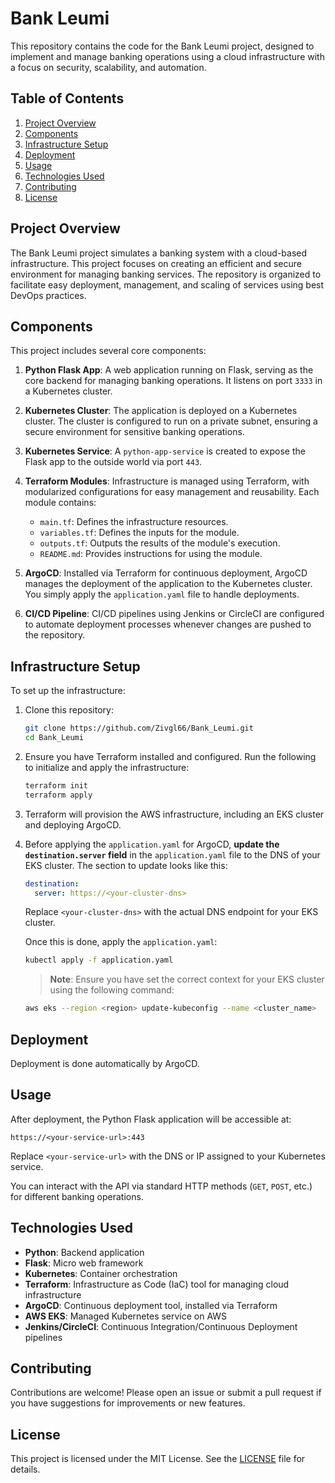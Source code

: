 # Bank Leumi

This repository contains the code for the Bank Leumi project, designed to implement and manage banking operations using a cloud infrastructure with a focus on security, scalability, and automation.

## Table of Contents

1. [Project Overview](#project-overview)
2. [Components](#components)
3. [Infrastructure Setup](#infrastructure-setup)
4. [Deployment](#deployment)
5. [Usage](#usage)
6. [Technologies Used](#technologies-used)
7. [Contributing](#contributing)
8. [License](#license)

## Project Overview

The Bank Leumi project simulates a banking system with a cloud-based infrastructure. This project focuses on creating an efficient and secure environment for managing banking services. The repository is organized to facilitate easy deployment, management, and scaling of services using best DevOps practices.

## Components

This project includes several core components:

1. **Python Flask App**: A web application running on Flask, serving as the core backend for managing banking operations. It listens on port `3333` in a Kubernetes cluster.

2. **Kubernetes Cluster**: The application is deployed on a Kubernetes cluster. The cluster is configured to run on a private subnet, ensuring a secure environment for sensitive banking operations.

3. **Kubernetes Service**: A `python-app-service` is created to expose the Flask app to the outside world via port `443`.

4. **Terraform Modules**: Infrastructure is managed using Terraform, with modularized configurations for easy management and reusability. Each module contains:

   - `main.tf`: Defines the infrastructure resources.
   - `variables.tf`: Defines the inputs for the module.
   - `outputs.tf`: Outputs the results of the module's execution.
   - `README.md`: Provides instructions for using the module.

5. **ArgoCD**: Installed via Terraform for continuous deployment, ArgoCD manages the deployment of the application to the Kubernetes cluster. You simply apply the `application.yaml` file to handle deployments.

6. **CI/CD Pipeline**: CI/CD pipelines using Jenkins or CircleCI are configured to automate deployment processes whenever changes are pushed to the repository.

## Infrastructure Setup

To set up the infrastructure:

1. Clone this repository:

   ```bash
   git clone https://github.com/Zivgl66/Bank_Leumi.git
   cd Bank_Leumi
   ```

2. Ensure you have Terraform installed and configured. Run the following to initialize and apply the infrastructure:

   ```bash
   terraform init
   terraform apply
   ```

3. Terraform will provision the AWS infrastructure, including an EKS cluster and deploying ArgoCD.

4. Before applying the `application.yaml` for ArgoCD, **update the `destination.server` field** in the `application.yaml` file to the DNS of your EKS cluster. The section to update looks like this:

   ```yaml
   destination:
     server: https://<your-cluster-dns>
   ```

   Replace `<your-cluster-dns>` with the actual DNS endpoint for your EKS cluster.

   Once this is done, apply the `application.yaml`:

   ```bash
   kubectl apply -f application.yaml
   ```

   > **Note**: Ensure you have set the correct context for your EKS cluster using the following command:

   ```bash
   aws eks --region <region> update-kubeconfig --name <cluster_name>
   ```

## Deployment

Deployment is done automatically by ArgoCD.

## Usage

After deployment, the Python Flask application will be accessible at:

```
https://<your-service-url>:443
```

Replace `<your-service-url>` with the DNS or IP assigned to your Kubernetes service.

You can interact with the API via standard HTTP methods (`GET`, `POST`, etc.) for different banking operations.

## Technologies Used

- **Python**: Backend application
- **Flask**: Micro web framework
- **Kubernetes**: Container orchestration
- **Terraform**: Infrastructure as Code (IaC) tool for managing cloud infrastructure
- **ArgoCD**: Continuous deployment tool, installed via Terraform
- **AWS EKS**: Managed Kubernetes service on AWS
- **Jenkins/CircleCI**: Continuous Integration/Continuous Deployment pipelines

## Contributing

Contributions are welcome! Please open an issue or submit a pull request if you have suggestions for improvements or new features.

## License

This project is licensed under the MIT License. See the [LICENSE](LICENSE) file for details.
